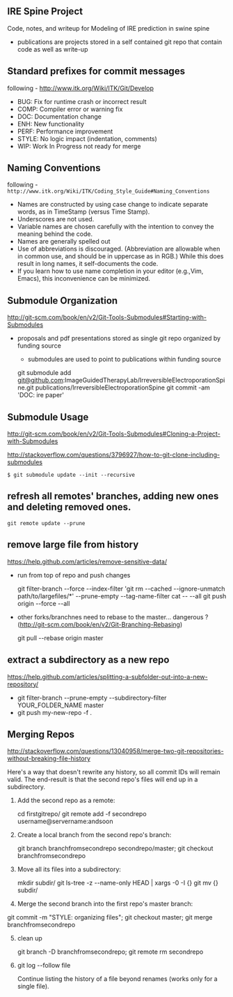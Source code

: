 IRE Spine Project
----------------------

Code, notes, and writeup for Modeling of IRE prediction in swine spine

 * publications are projects stored in a self contained git repo that contain code as well as write-up

Standard prefixes for commit messages
-------------------------------------

following - http://www.itk.org/Wiki/ITK/Git/Develop

 *  BUG: Fix for runtime crash or incorrect result
 *  COMP: Compiler error or warning fix
 *  DOC: Documentation change
 *  ENH: New functionality
 *  PERF: Performance improvement
 *  STYLE: No logic impact (indentation, comments)
 *  WIP: Work In Progress not ready for merge 


Naming Conventions
------------------

following - `http://www.itk.org/Wiki/ITK/Coding_Style_Guide#Naming_Conventions`

 * Names are constructed by using case change to indicate separate words, as in TimeStamp (versus Time Stamp).
 * Underscores are not used.
 * Variable names are chosen carefully with the intention to convey the meaning behind the code.
 * Names are generally spelled out
 * Use of abbreviations is discouraged. (Abbreviation are allowable when in common use, and should be in uppercase as in RGB.) While this does result in long names, it self-documents the code.
 * If you learn how to use name completion in your editor (e.g.,Vim, Emacs), this inconvenience can be minimized. 

Submodule Organization
----------------------

http://git-scm.com/book/en/v2/Git-Tools-Submodules#Starting-with-Submodules

 * proposals and pdf presentations stored as single git repo organized by funding source
   * submodules are used to point to publications within funding source

    git submodule add git@github.com:ImageGuidedTherapyLab/IrreversibleElectroporationSpine.git publications/IrreversibleElectroporationSpine
    git commit -am 'DOC: ire paper'

Submodule Usage
---------------

http://git-scm.com/book/en/v2/Git-Tools-Submodules#Cloning-a-Project-with-Submodules

http://stackoverflow.com/questions/3796927/how-to-git-clone-including-submodules

    $ git submodule update --init --recursive

refresh all remotes' branches, adding new ones and deleting removed ones.
----------

    git remote update --prune

remove large file from history
----------
https://help.github.com/articles/remove-sensitive-data/

 * run from top of repo and push changes

    git filter-branch --force --index-filter  'git rm --cached --ignore-unmatch path/to/largefiles/*' --prune-empty --tag-name-filter cat -- --all
    git push origin --force --all

 * other forks/branchnes need to rebase to the master... dangerous ?  (http://git-scm.com/book/en/v2/Git-Branching-Rebasing)

    git pull --rebase origin master


extract a subdirectory as a new repo
----------
https://help.github.com/articles/splitting-a-subfolder-out-into-a-new-repository/

 * git filter-branch --prune-empty --subdirectory-filter YOUR_FOLDER_NAME master
 * git push my-new-repo -f .


Merging Repos
----------

http://stackoverflow.com/questions/13040958/merge-two-git-repositories-without-breaking-file-history

Here's a way that doesn't rewrite any history, so all commit IDs will remain valid. The end-result is that the second repo's files will end up in a subdirectory.

1. Add the second repo as a remote:

   cd firstgitrepo/
   git remote add -f secondrepo username@servername:andsoon

2. Create a local branch from the second repo's branch:

   git branch branchfromsecondrepo secondrepo/master; git checkout branchfromsecondrepo

3. Move all its files into a subdirectory:

   mkdir subdir/
   git ls-tree -z --name-only HEAD | xargs -0 -I {} git mv {} subdir/

4.  Merge the second branch into the first repo's master branch:

   git commit -m "STYLE: organizing files"; git checkout master; git merge branchfromsecondrepo

5. clean up

   git branch -D branchfromsecondrepo; git remote rm secondrepo

6. git log --follow file

   Continue listing the history of a file beyond renames (works only for a single file).
